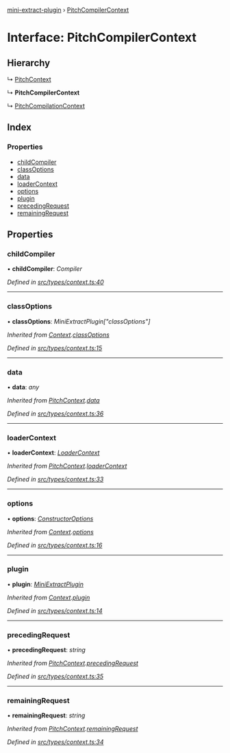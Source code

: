 [mini-extract-plugin](../README.md) › [PitchCompilerContext](pitchcompilercontext.md)

# Interface: PitchCompilerContext

## Hierarchy

  ↳ [PitchContext](pitchcontext.md)

  ↳ **PitchCompilerContext**

  ↳ [PitchCompilationContext](pitchcompilationcontext.md)

## Index

### Properties

* [childCompiler](pitchcompilercontext.md#childcompiler)
* [classOptions](pitchcompilercontext.md#classoptions)
* [data](pitchcompilercontext.md#data)
* [loaderContext](pitchcompilercontext.md#loadercontext)
* [options](pitchcompilercontext.md#options)
* [plugin](pitchcompilercontext.md#plugin)
* [precedingRequest](pitchcompilercontext.md#precedingrequest)
* [remainingRequest](pitchcompilercontext.md#remainingrequest)

## Properties

###  childCompiler

• **childCompiler**: *Compiler*

*Defined in [src/types/context.ts:40](https://github.com/JuroOravec/mini-extract-plugin/blob/4b5288b/src/types/context.ts#L40)*

___

###  classOptions

• **classOptions**: *MiniExtractPlugin["classOptions"]*

*Inherited from [Context](context.md).[classOptions](context.md#classoptions)*

*Defined in [src/types/context.ts:15](https://github.com/JuroOravec/mini-extract-plugin/blob/4b5288b/src/types/context.ts#L15)*

___

###  data

• **data**: *any*

*Inherited from [PitchContext](pitchcontext.md).[data](pitchcontext.md#data)*

*Defined in [src/types/context.ts:36](https://github.com/JuroOravec/mini-extract-plugin/blob/4b5288b/src/types/context.ts#L36)*

___

###  loaderContext

• **loaderContext**: *[LoaderContext](../README.md#loadercontext)*

*Inherited from [PitchContext](pitchcontext.md).[loaderContext](pitchcontext.md#loadercontext)*

*Defined in [src/types/context.ts:33](https://github.com/JuroOravec/mini-extract-plugin/blob/4b5288b/src/types/context.ts#L33)*

___

###  options

• **options**: *[ConstructorOptions](../README.md#constructoroptions)*

*Inherited from [Context](context.md).[options](context.md#options)*

*Defined in [src/types/context.ts:16](https://github.com/JuroOravec/mini-extract-plugin/blob/4b5288b/src/types/context.ts#L16)*

___

###  plugin

• **plugin**: *[MiniExtractPlugin](miniextractplugin.md)*

*Inherited from [Context](context.md).[plugin](context.md#plugin)*

*Defined in [src/types/context.ts:14](https://github.com/JuroOravec/mini-extract-plugin/blob/4b5288b/src/types/context.ts#L14)*

___

###  precedingRequest

• **precedingRequest**: *string*

*Inherited from [PitchContext](pitchcontext.md).[precedingRequest](pitchcontext.md#precedingrequest)*

*Defined in [src/types/context.ts:35](https://github.com/JuroOravec/mini-extract-plugin/blob/4b5288b/src/types/context.ts#L35)*

___

###  remainingRequest

• **remainingRequest**: *string*

*Inherited from [PitchContext](pitchcontext.md).[remainingRequest](pitchcontext.md#remainingrequest)*

*Defined in [src/types/context.ts:34](https://github.com/JuroOravec/mini-extract-plugin/blob/4b5288b/src/types/context.ts#L34)*
